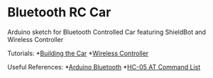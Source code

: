 # Bluetooth RC Car
Arduino sketch for Bluetooth Controlled Car featuring ShieldBot and Wireless Controller

Tutorials:
*[Building the Car](https://www.teachmemicro.com/bluetooth-rc-car/)
*[Wireless Controller](https://www.teachmemicro.com/wireless-controller-bluetooth-rc-car/)

Useful References:
*[Arduino Bluetooth](https://www.teachmemicro.com/arduino-bluetooth/)
*[HC-05 AT Command List](https://www.teachmemicro.com/hc-05-bluetooth-command-list/)
